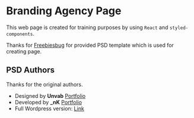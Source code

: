 # Branding Agency Page

This web page is created for training purposes by using `React` and `styled-components`. 

Thanks for [Freebiesbug](https://freebiesbug.com/psd-freebies/snow-free-psd-html-template/) for provided PSD template which is used for creating page.

## PSD Authors
Thanks for the original authors.
- Designed by **Unvab** [Portfolio](https://dribbble.com/sudinasa)
- Developed by **_nK** [Portfolio](https://dribbble.com/_nK)
- Full Wordpress version: [Link](https://wp.nkdev.info/snow/)